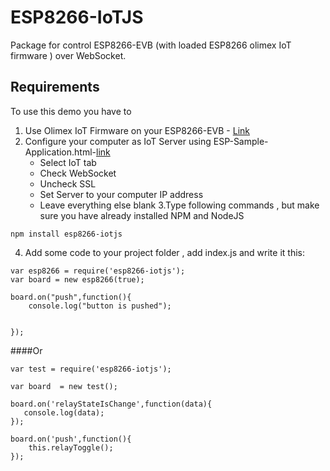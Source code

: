 # ESP8266-IoTJS
Package for control ESP8266-EVB (with loaded ESP8266 olimex IoT firmware ) over WebSocket.
 ## Requirements

To use this demo you have to

1. Use Olimex IoT Firmware on your ESP8266-EVB - [Link](https://github.com/OLIMEX/ESP8266/tree/master/IoT%20Firmware)
2. Configure your computer as IoT Server using ESP-Sample-Application.html-[link](https://github.com/OLIMEX/ESP8266/tree/master/IoT%20Firmware/document)
	* Select IoT tab
	* Check WebSocket
	* Uncheck SSL
	* Set Server to your computer IP address
	* Leave everything else blank
3.Type following commands , but make sure you have already installed NPM and NodeJS
```
npm install esp8266-iotjs

```

4. Add some code to your project folder , add index.js and write it this:
```
var esp8266 = require('esp8266-iotjs');
var board = new esp8266(true);

board.on("push",function(){
    console.log("button is pushed");


});

```

####Or 
```
var test = require('esp8266-iotjs');

var board  = new test();

board.on('relayStateIsChange',function(data){
   console.log(data); 
});

board.on('push',function(){
    this.relayToggle();
});

